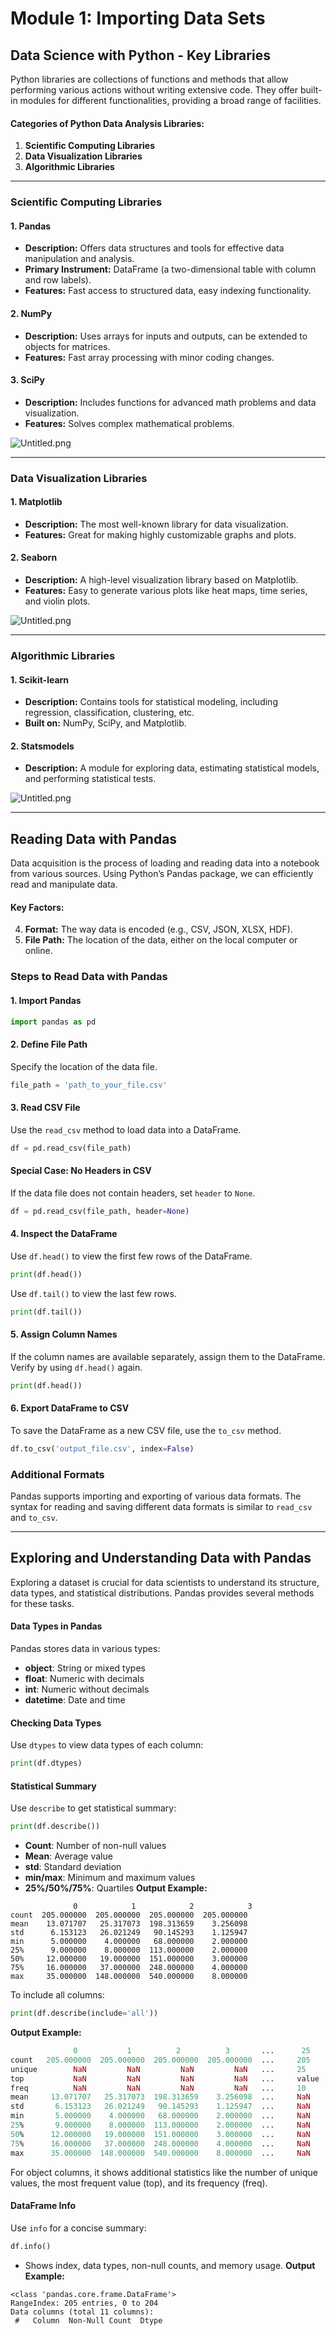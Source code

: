 

# Module 1: Importing Data Sets
## Data Science with Python - Key Libraries
Python libraries are collections of functions and methods that allow performing various actions without writing extensive code. They offer built-in modules for different functionalities, providing a broad range of facilities.
#### Categories of Python Data Analysis Libraries:
1. **Scientific Computing Libraries**
2. **Data Visualization Libraries**
3. **Algorithmic Libraries**

___
### Scientific Computing Libraries
#### 1. **Pandas**
- **Description:** Offers data structures and tools for effective data manipulation and analysis.
- **Primary Instrument:** DataFrame (a two-dimensional table with column and row labels).
- **Features:** Fast access to structured data, easy indexing functionality.
#### 2. **NumPy**
- **Description:** Uses arrays for inputs and outputs, can be extended to objects for matrices.
- **Features:** Fast array processing with minor coding changes.
#### 3. **SciPy**
- **Description:** Includes functions for advanced math problems and data visualization.
- **Features:** Solves complex mathematical problems.

![Untitled.png](https://prod-files-secure.s3.us-west-2.amazonaws.com/03e82b26-cccb-4906-bb56-adabcbdc0655/997ac361-58a8-4f04-bb0f-79fea4baa761/Untitled.png?X-Amz-Algorithm=AWS4-HMAC-SHA256&X-Amz-Content-Sha256=UNSIGNED-PAYLOAD&X-Amz-Credential=ASIAZI2LB466QDN7ASHZ%2F20250129%2Fus-west-2%2Fs3%2Faws4_request&X-Amz-Date=20250129T111156Z&X-Amz-Expires=3600&X-Amz-Security-Token=IQoJb3JpZ2luX2VjEIL%2F%2F%2F%2F%2F%2F%2F%2F%2F%2FwEaCXVzLXdlc3QtMiJHMEUCIASKI0wAGFkPkrAN%2FG4lKLmGafmQ7fXdNjv9Dj4KJYNEAiEA1hXkaPTlCreRY8WdxJaA4XDkqmoZzxhvak3hauwMyI4qiAQIi%2F%2F%2F%2F%2F%2F%2F%2F%2F%2F%2FARAAGgw2Mzc0MjMxODM4MDUiDD2rg0k%2FSrM3IZm4zSrcA%2BanVD2mEGKcvylgrXVM%2BhGzyR1%2F4Ca5tBHCes%2BiPxPubjGY8cUhwJ0YaEY4w4QgcHcHq93OXjt37LdVaECunmKMmU1SD5z%2Be7rtcNHrrnivJO2QGox98jMRq2iLcNTXFmn48DOG6Wt2L%2B4eFYD5JGOesULED7R3pnOhxBO6D1i5s9vXzbG0UFcpKzPRinL8cWD6gl4tkmbi05K04N5gLKSEA7ebYilAF3sYk892PbjF64%2FYuQtbLEgbeRGD%2BtsLhNnhUNpOBCwHoymfAKy8B4iZnmLd2sYvSW%2BdtodFe4UzHPNfZw6szNt3%2FkEHbG5yVZ3ct5BkpJOv5TeTPAvhrBN59HMvk6UAGF5vvKBxMTCecsuOxteyFAa84EZZQf3nnRbo1%2B1sXnshQ%2FfazrXqGLgyje6xY%2FYotpaMV68LJk22mKryyv0oAPFL%2BxoLLcsJx1MSz6YPZuf3jkz19qIUQ1lrxA7XDw4yL6rzILWoHhaYrBk4vTQivf8E3yqTDLBQY1PPG0h15nY9PUhrJmQBFQwU%2F4voJP1TCt6Nf0orwJrqg7ovB3qAzg0msD6U54iSvggfiNASMk53ndlqO69hO0i1hNQMeZ%2BtRDNzswOOoHNdIM%2B21HykRaU6zD1vMO3%2B57wGOqUB7uDqVWJBfciDi1Q7dAT7WmilL57lbfFYJz9VL5egbr5UQyWvBwuIVUffjCvr3Bf7lmaeuDXUOFU11PCFrCkrgWoiL9HFk1uhTIemw0l2I8b9nHHcOvhb0fIyIxFjKa8c4FOA4UAiery1y4Z8RA2XWdeJ8swDIiacHBmUX5AYMXQrCOQCl7fH3px1idzAms92d6MJgNpPw8FmNxc%2Fo1CjEjrpeJDJ&X-Amz-Signature=41e578b961f0021345e86be97c864c6886d8f90cea6d5825afd7c82f4058a0a5&X-Amz-SignedHeaders=host&x-id=GetObject)
___
### Data Visualization Libraries
#### 1. **Matplotlib**
- **Description:** The most well-known library for data visualization.
- **Features:** Great for making highly customizable graphs and plots.
#### 2. **Seaborn**
- **Description:** A high-level visualization library based on Matplotlib.
- **Features:** Easy to generate various plots like heat maps, time series, and violin plots.

![Untitled.png](https://prod-files-secure.s3.us-west-2.amazonaws.com/03e82b26-cccb-4906-bb56-adabcbdc0655/733d1e42-5a53-4fd8-90c1-3d85254369a6/Untitled.png?X-Amz-Algorithm=AWS4-HMAC-SHA256&X-Amz-Content-Sha256=UNSIGNED-PAYLOAD&X-Amz-Credential=ASIAZI2LB466YYBQYF5E%2F20250129%2Fus-west-2%2Fs3%2Faws4_request&X-Amz-Date=20250129T111155Z&X-Amz-Expires=3600&X-Amz-Security-Token=IQoJb3JpZ2luX2VjEIL%2F%2F%2F%2F%2F%2F%2F%2F%2F%2FwEaCXVzLXdlc3QtMiJHMEUCIG7GeIJ8rh3g%2FLzWYi0dIlB2t%2Fvpmh8EbYWRtDna5T3QAiEA4dyNIdhs%2FzURHvXqMO%2FrFmW4i08GZXEi5WateTEdhtYqiAQIi%2F%2F%2F%2F%2F%2F%2F%2F%2F%2F%2FARAAGgw2Mzc0MjMxODM4MDUiDNBfvjiLs8Wjq0lyMSrcA5WFYz6TeS48WvINgRli3YUMwW2aDgI81tdSN9tFRbUP4SlQA%2BNYLqs37ADtUgFoMRRKBPd%2FlA%2BwNAgBi7so74momsTmNvA0RlEdITs%2F%2BExb%2BA6Jma573mATHIQK1%2BPPuCG01DmZD0jbfETNvWCXGoWM4EMSNzLzs6eFip8Lt%2BmTJQI8XnRR%2FV2cI%2FPriUBEp07puo2pI53nOt%2B8QnhMQnIusK8oH9fRdttl5MVWLw2Mfk6vt8QOJq5Jj8TxFYckf1xEaH1Li1Qh7yJ1iOrcozyvbM83qanM0LUXR%2FXwka8xKJpiyAAq7Z4mGuAuh38cPBMKPWqoT3mdS%2BWzNu8NNmcTLsU9FWYf9ta2W8lPivOhppBHdxpszgmJCRcquyrWY4mdocJC7tpRfkziEWMbeA%2BxW4DNV0RrK%2FgLhlbPLW3yQOm3K5N77htwdHeahcs7SxAN%2BTp3DXBwDkTtBs89jcFiPSnRWB1K3FKe%2FHPzH51TQU7R028flAsI3ek882MkJaVqEVyTe1dbhFklUHvhGE4oguyKTwP4OM4fPTJko1MF6AoXHOFt8c8yGuMd0Oe50WLvtHDUq%2BLIgRRKPuKMCBBgN2AMQlZZxhfLGRy6Ss1sZu612p0FV46zk1aKMO%2F%2B57wGOqUBvW7%2FZp2qxX6xLmQr2gUjpbrYO7GVOzoNS9eGMPqM37TsG90wI5BhnOLaJDZJKxAK%2Fn%2FUyVRcZuFyQ2lJ59suNRLSV3Mf5ebgr%2FvlFHpk%2BkEx%2FUi2uEBT%2FZ1uQvUc2MiF46mSpCROSMrBeHVTTo4Nu0b3kbSob0aQiGsKY%2FFqMTCEldm%2FGB035%2BRSfBGDxaCZUrhUFe%2FBhucs88UACEt59YERc8tN&X-Amz-Signature=8c4f755b04347f4ca633018ba07da64f412f4bdce9d7fa33544d9733695c68c9&X-Amz-SignedHeaders=host&x-id=GetObject)
___
### Algorithmic Libraries
#### 1. **Scikit-learn**
- **Description:** Contains tools for statistical modeling, including regression, classification, clustering, etc.
- **Built on:** NumPy, SciPy, and Matplotlib.
#### 2. **Statsmodels**
- **Description:** A module for exploring data, estimating statistical models, and performing statistical tests.

![Untitled.png](https://prod-files-secure.s3.us-west-2.amazonaws.com/03e82b26-cccb-4906-bb56-adabcbdc0655/c62885f5-417d-4179-834f-d68f8f2bdf39/Untitled.png?X-Amz-Algorithm=AWS4-HMAC-SHA256&X-Amz-Content-Sha256=UNSIGNED-PAYLOAD&X-Amz-Credential=ASIAZI2LB466YYBQYF5E%2F20250129%2Fus-west-2%2Fs3%2Faws4_request&X-Amz-Date=20250129T111155Z&X-Amz-Expires=3600&X-Amz-Security-Token=IQoJb3JpZ2luX2VjEIL%2F%2F%2F%2F%2F%2F%2F%2F%2F%2FwEaCXVzLXdlc3QtMiJHMEUCIG7GeIJ8rh3g%2FLzWYi0dIlB2t%2Fvpmh8EbYWRtDna5T3QAiEA4dyNIdhs%2FzURHvXqMO%2FrFmW4i08GZXEi5WateTEdhtYqiAQIi%2F%2F%2F%2F%2F%2F%2F%2F%2F%2F%2FARAAGgw2Mzc0MjMxODM4MDUiDNBfvjiLs8Wjq0lyMSrcA5WFYz6TeS48WvINgRli3YUMwW2aDgI81tdSN9tFRbUP4SlQA%2BNYLqs37ADtUgFoMRRKBPd%2FlA%2BwNAgBi7so74momsTmNvA0RlEdITs%2F%2BExb%2BA6Jma573mATHIQK1%2BPPuCG01DmZD0jbfETNvWCXGoWM4EMSNzLzs6eFip8Lt%2BmTJQI8XnRR%2FV2cI%2FPriUBEp07puo2pI53nOt%2B8QnhMQnIusK8oH9fRdttl5MVWLw2Mfk6vt8QOJq5Jj8TxFYckf1xEaH1Li1Qh7yJ1iOrcozyvbM83qanM0LUXR%2FXwka8xKJpiyAAq7Z4mGuAuh38cPBMKPWqoT3mdS%2BWzNu8NNmcTLsU9FWYf9ta2W8lPivOhppBHdxpszgmJCRcquyrWY4mdocJC7tpRfkziEWMbeA%2BxW4DNV0RrK%2FgLhlbPLW3yQOm3K5N77htwdHeahcs7SxAN%2BTp3DXBwDkTtBs89jcFiPSnRWB1K3FKe%2FHPzH51TQU7R028flAsI3ek882MkJaVqEVyTe1dbhFklUHvhGE4oguyKTwP4OM4fPTJko1MF6AoXHOFt8c8yGuMd0Oe50WLvtHDUq%2BLIgRRKPuKMCBBgN2AMQlZZxhfLGRy6Ss1sZu612p0FV46zk1aKMO%2F%2B57wGOqUBvW7%2FZp2qxX6xLmQr2gUjpbrYO7GVOzoNS9eGMPqM37TsG90wI5BhnOLaJDZJKxAK%2Fn%2FUyVRcZuFyQ2lJ59suNRLSV3Mf5ebgr%2FvlFHpk%2BkEx%2FUi2uEBT%2FZ1uQvUc2MiF46mSpCROSMrBeHVTTo4Nu0b3kbSob0aQiGsKY%2FFqMTCEldm%2FGB035%2BRSfBGDxaCZUrhUFe%2FBhucs88UACEt59YERc8tN&X-Amz-Signature=f49a272d10ff3b37637bf3f6f6d351ab7503c52476fca479ff4c90a76d40f3ec&X-Amz-SignedHeaders=host&x-id=GetObject)
___
## Reading Data with Pandas
Data acquisition is the process of loading and reading data into a notebook from various sources. Using Python’s Pandas package, we can efficiently read and manipulate data.
#### Key Factors:
4. **Format:** The way data is encoded (e.g., CSV, JSON, XLSX, HDF).
5. **File Path:** The location of the data, either on the local computer or online.
### Steps to Read Data with Pandas
#### 1. **Import Pandas**
```python
import pandas as pd
```
#### 2. **Define File Path**
Specify the location of the data file.
```python
file_path = 'path_to_your_file.csv'
```
#### 3. **Read CSV File**
Use the `read_csv` method to load data into a DataFrame.
```python
df = pd.read_csv(file_path)
```
#### Special Case: No Headers in CSV
If the data file does not contain headers, set `header` to `None`.
```python
df = pd.read_csv(file_path, header=None)
```
#### 4. **Inspect the DataFrame**
Use `df.head()` to view the first few rows of the DataFrame.
```python
print(df.head())
```
Use `df.tail()` to view the last few rows.
```python
print(df.tail())
```
#### 5. **Assign Column Names**
If the column names are available separately, assign them to the DataFrame.
Verify by using `df.head()` again.
```python
print(df.head())
```
#### 6. **Export DataFrame to CSV**
To save the DataFrame as a new CSV file, use the `to_csv` method.
```python
df.to_csv('output_file.csv', index=False)
```
### Additional Formats
Pandas supports importing and exporting of various data formats. The syntax for reading and saving different data formats is similar to `read_csv` and `to_csv`.
___
## Exploring and Understanding Data with Pandas
Exploring a dataset is crucial for data scientists to understand its structure, data types, and statistical distributions. Pandas provides several methods for these tasks.
#### Data Types in Pandas
Pandas stores data in various types:
- **object**: String or mixed types
- **float**: Numeric with decimals
- **int**: Numeric without decimals
- **datetime**: Date and time
#### Checking Data Types
Use `dtypes` to view data types of each column:
```python
print(df.dtypes)
```
#### Statistical Summary
Use `describe` to get statistical summary:
```python
print(df.describe())
```
- **Count**: Number of non-null values
- **Mean**: Average value
- **std**: Standard deviation
- **min/max**: Minimum and maximum values
- **25%/50%/75%**: Quartiles
**Output Example:**
```plain text
              0            1            2            3
count  205.000000  205.000000  205.000000  205.000000
mean    13.071707   25.317073  198.313659    3.256098
std      6.153123   26.021249   90.145293    1.125947
min      5.000000    4.000000   68.000000    2.000000
25%      9.000000    8.000000  113.000000    2.000000
50%     12.000000   19.000000  151.000000    3.000000
75%     16.000000   37.000000  248.000000    4.000000
max     35.000000  148.000000  540.000000    8.000000
```
To include all columns:
```python
print(df.describe(include='all'))
```
**Output Example:**
```r
              0           1          2          3       ...      25       26       27
count   205.000000  205.000000  205.000000  205.000000  ...     205      205      205
unique        NaN         NaN         NaN         NaN   ...     25       25       25
top           NaN         NaN         NaN         NaN   ...     value    value    value
freq          NaN         NaN         NaN         NaN   ...     10       10       10
mean     13.071707   25.317073  198.313659    3.256098  ...     NaN      NaN      NaN
std       6.153123   26.021249   90.145293    1.125947  ...     NaN      NaN      NaN
min       5.000000    4.000000   68.000000    2.000000  ...     NaN      NaN      NaN
25%       9.000000    8.000000  113.000000    2.000000  ...     NaN      NaN      NaN
50%      12.000000   19.000000  151.000000    3.000000  ...     NaN      NaN      NaN
75%      16.000000   37.000000  248.000000    4.000000  ...     NaN      NaN      NaN
max      35.000000  148.000000  540.000000    8.000000  ...     NaN      NaN      NaN
```
For object columns, it shows additional statistics like the number of unique values, the most frequent value (top), and its frequency (freq).
#### DataFrame Info
Use `info` for a concise summary:
```python
df.info()
```
- Shows index, data types, non-null counts, and memory usage.
**Output Example:**
```less
<class 'pandas.core.frame.DataFrame'>
RangeIndex: 205 entries, 0 to 204
Data columns (total 11 columns):
 #   Column  Non-Null Count  Dtype
